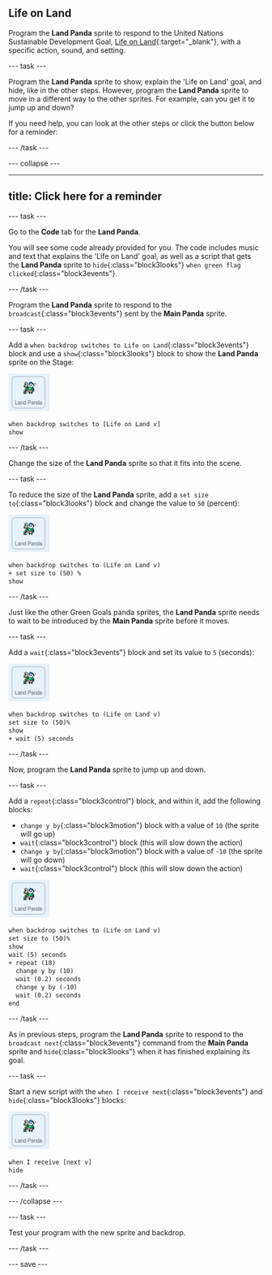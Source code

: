 ## Life on Land

Program the **Land Panda** sprite to respond to the United Nations Sustainable Development Goal, [Life on Land](https://www.undp.org/content/undp/en/home/sustainable-development-goals/goal-15-life-on-land.html){:target="\_blank"}, with a specific action, sound, and setting.

--- task ---

Program the **Land Panda** sprite to show, explain the 'Life on Land' goal, and hide, like in the other steps. However, program the **Land Panda** sprite to move in a different way to the other sprites. For example, can you get it to jump up and down?

If you need help, you can look at the other steps or click the button below for a reminder:

--- /task ---

--- collapse ---

---
title: Click here for a reminder
---

--- task ---

Go to the **Code** tab for the **Land Panda**.

You will see some code already provided for you. The code includes music and text that explains the 'Life on Land' goal, as well as a script that gets the **Land Panda** sprite to `hide`{:class="block3looks"} `when green flag clicked`{:class="block3events"}.

--- /task ---

Program the **Land Panda** sprite to respond to the `broadcast`{:class="block3events"} sent by the **Main Panda** sprite.

--- task ---

Add a `when backdrop switches to Life on Land`{:class="block3events"} block and use a `show`{:class="block3looks"} block to show the **Land Panda** sprite on the Stage:

![image of the Land Panda sprite](images/landpanda-sprite.png)

```blocks3
when backdrop switches to [Life on Land v]
show
```
--- /task ---

Change the size of the **Land Panda** sprite so that it fits into the scene.

--- task ---

To reduce the size of the **Land Panda** sprite, add a `set size to`{:class="block3looks"} block and change the value to `50` (percent):

![image of the Land Panda sprite](images/landpanda-sprite.png)

```blocks3
when backdrop switches to (Life on Land v)
+ set size to (50) %
show
```
--- /task ---

Just like the other Green Goals panda sprites, the **Land Panda** sprite needs to wait to be introduced by the **Main Panda** sprite before it moves.

--- task ---

Add a `wait`{:class="block3events"} block and set its value to `5` (seconds):

![image of the Land Panda sprite](images/landpanda-sprite.png)

```blocks3
when backdrop switches to (Life on Land v)
set size to (50)%
show
+ wait (5) seconds
```

--- /task ---

Now, program the **Land Panda** sprite to jump up and down.

--- task ---

Add a `repeat`{:class="block3control"} block, and within it, add the following blocks:

+ `change y by`{:class="block3motion"} block with a value of `10` (the sprite will go up)
+ `wait`{:class="block3control"} block (this will slow down the action)
+ `change y by`{:class="block3motion"} block with a value of `-10` (the sprite will go down)
+ `wait`{:class="block3control"} block (this will slow down the action)


![image of the Land Panda sprite](images/landpanda-sprite.png)

```blocks3
when backdrop switches to (Life on Land v)
set size to (50)%
show
wait (5) seconds
+ repeat (18)
  change y by (10)
  wait (0.2) seconds
  change y by (-10)
  wait (0.2) seconds
end
```

--- /task ---

As in previous steps, program the **Land Panda** sprite to respond to the `broadcast next`{:class="block3events"} command from the **Main Panda** sprite and `hide`{:class="block3looks"} when it has finished explaining its goal.

--- task ---

Start a new script with the `when I receive next`{:class="block3events"} and `hide`{:class="block3looks"} blocks:

![image of the Land Panda sprite](images/landpanda-sprite.png)

```blocks3
when I receive [next v]
hide
```

--- /task ---

--- /collapse ---

--- task ---

Test your program with the new sprite and backdrop.

--- /task ---

--- save ---
